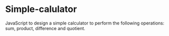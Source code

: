 # Simple-calulator

JavaScript to design a simple calculator to perform the following operations: sum, product, difference and quotient.
<img></img>
